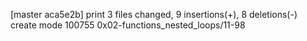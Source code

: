[master aca5e2b] print
 3 files changed, 9 insertions(+), 8 deletions(-)
 create mode 100755 0x02-functions_nested_loops/11-98
